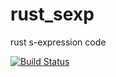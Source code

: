 # rust_sexp
rust s-expression code

[![Build Status](https://travis-ci.org/andete/rust_sexp.svg?branch=master)](https://travis-ci.org/andete/rust_sexp)
